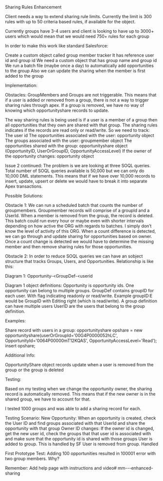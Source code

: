 Sharing Rules Enhancement


Client needs a way to extend sharing rule limits.  Currently the limit is 300 rules with up to 50 criteria based rules, if available for the object.

Currently groups have 3-4 users and client is looking to have up to 3000+ users which would mean that we would need 750+ rules for each group

In order to make this work like standard Salesforce:

 Create a custom object called group member tracker
It has reference user id and group id
We need a custom object that has group name and group id
We run a batch file (maybe once a day) to automatically add opportunities to the group
Also we can update the sharing when the member is first added to the group

Implementation:

Obstacles: 
GroupMembers and Groups are not triggerable.  This means that if a user is added or removed from a group, there is not a way to trigger sharing rules through apex.  If a group is removed, we have no way of knowing which opportunityshare records to update.

The way sharing rules is being used is if a user is a member of a group then all opportunities that they own are shared with that group.  The sharing rules indicates if the records are read only or read/write.  So we need to track: 
The user id
The opportunities associated with the user: opportunity object
The groups associated with the user: groupmember object
The opportunities shared with the group: opportunityshare object (OpportunityID, UserOrGroupID, OpportunityAccessLevel)
If the owner of the opportunity changes: opportunity object

Issue 2 continued:  The problem is we are looking at three SOQL queries.  Total number of SOQL queries available is 50,000 but we can only do 10,000 DML statements.  This means that if we have over 10,000 records to insert, update, upsert or delete we would have to break it into separate Apex transactions.

Possible Solutions:

Obstacle 1:  We can run a scheduled batch that counts the number of groupmembers.  Groupmember records will comprise of a groupId and a UserId.  When a member is removed from the group, the record is deleted.  This batch could run every hour or maybe even with shorter intervals depending on how active the ORG with regards to batches.  I simply don’t know the level of activity of this ORG.  When a count difference is detected, we can go through and update sharing for opportunities based on owner. Once a count change is detected we would have to determine the missing member and then remove sharing rules for those opportunities.

Obstacle 2: In order to reduce SOQL queries we can have an sobject structure that tracks Groups, Users, and Opportunities.  Relationship is like this:

 Diagram 1:
 Opportunity-<GroupDef-<userid 

Diagram 1 object definitions:
Opportunity is opportunity ids.  One opportunity can belong to multiple groups.
GroupDef contains groupID for each user.  With flag indicating readonly or read/write.  Example groupID:E would be GroupID with Editing right (which is read/write).  A group definition can have multiple users
UserID are the users that belong to the group definition.
 
	

Examples:

Share record with users in a group:
opportunityshare opshare = new opportunityshare(userOrGroupId='00G4P0000052hLC', OpportunityId='0064P00000mT12KQAS', OpportunityAccessLevel='Read');
insert opshare;

Additional Info:

OpportunityShare object records update when a user is removed from the group or the group is deleted

Testing:

Based on my testing when we change the opportunity owner, the sharing record is automatically removed.  This means that if the new owner is in the shared group, we have to account for that.

I tested 1000 groups and was able to add a sharing record for each.

Testing Scenario:
New Opportunity: When an opportunity is created, check the User ID and find groups associated with that UserId and share the opportunity with that group
Owner ID changes: If the owner id is changed, get the new user id, check the groups that that user id is associated with and make sure that the opportunity id is shared with those groups
User is added to group.  This is handled by SF
User is removed from group. Handled


First Prototype Test:
 Adding 100 opportunities resulted in 100001 error with two group members. Why?

Remember:
Add help page with instructions and video# mm---enhanced-sharing
